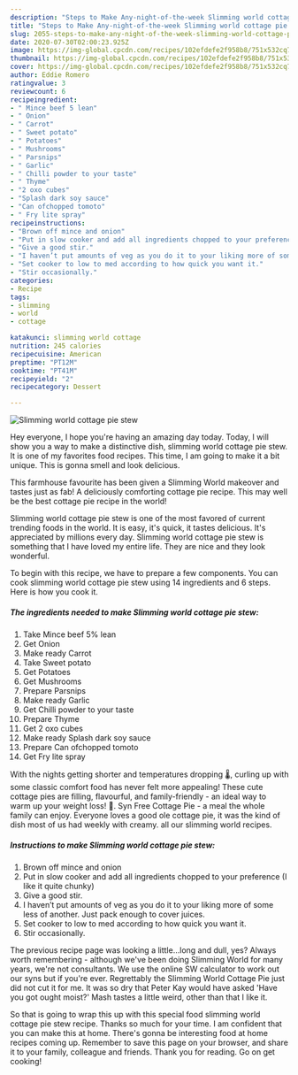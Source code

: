 ```yaml
---
description: "Steps to Make Any-night-of-the-week Slimming world cottage pie stew"
title: "Steps to Make Any-night-of-the-week Slimming world cottage pie stew"
slug: 2055-steps-to-make-any-night-of-the-week-slimming-world-cottage-pie-stew
date: 2020-07-30T02:00:23.925Z
image: https://img-global.cpcdn.com/recipes/102efdefe2f958b8/751x532cq70/slimming-world-cottage-pie-stew-recipe-main-photo.jpg
thumbnail: https://img-global.cpcdn.com/recipes/102efdefe2f958b8/751x532cq70/slimming-world-cottage-pie-stew-recipe-main-photo.jpg
cover: https://img-global.cpcdn.com/recipes/102efdefe2f958b8/751x532cq70/slimming-world-cottage-pie-stew-recipe-main-photo.jpg
author: Eddie Romero
ratingvalue: 3
reviewcount: 6
recipeingredient:
- " Mince beef 5 lean"
- " Onion"
- " Carrot"
- " Sweet potato"
- " Potatoes"
- " Mushrooms"
- " Parsnips"
- " Garlic"
- " Chilli powder to your taste"
- " Thyme"
- "2 oxo cubes"
- "Splash dark soy sauce"
- "Can ofchopped tomoto"
- " Fry lite spray"
recipeinstructions:
- "Brown off mince and onion"
- "Put in slow cooker and add all ingredients chopped to your preference (I like it quite chunky)"
- "Give a good stir."
- "I haven’t put amounts of veg as you do it to your liking more of some less of another. Just pack enough to cover juices."
- "Set cooker to low to med according to how quick you want it."
- "Stir occasionally."
categories:
- Recipe
tags:
- slimming
- world
- cottage

katakunci: slimming world cottage 
nutrition: 245 calories
recipecuisine: American
preptime: "PT12M"
cooktime: "PT41M"
recipeyield: "2"
recipecategory: Dessert

---
```



![Slimming world cottage pie stew](https://img-global.cpcdn.com/recipes/102efdefe2f958b8/751x532cq70/slimming-world-cottage-pie-stew-recipe-main-photo.jpg)

Hey everyone, I hope you're having an amazing day today. Today, I will show you a way to make a distinctive dish, slimming world cottage pie stew. It is one of my favorites food recipes. This time, I am going to make it a bit unique. This is gonna smell and look delicious.

This farmhouse favourite has been given a Slimming World makeover and tastes just as fab! A deliciously comforting cottage pie recipe. This may well be the best cottage pie recipe in the world!

Slimming world cottage pie stew is one of the most favored of current trending foods in the world. It is easy, it's quick, it tastes delicious. It's appreciated by millions every day. Slimming world cottage pie stew is something that I have loved my entire life. They are nice and they look wonderful.


To begin with this recipe, we have to prepare a few components. You can cook slimming world cottage pie stew using 14 ingredients and 6 steps. Here is how you cook it.

<!--inarticleads1-->

##### The ingredients needed to make Slimming world cottage pie stew:

1. Take  Mince beef 5% lean
1. Get  Onion
1. Make ready  Carrot
1. Take  Sweet potato
1. Get  Potatoes
1. Get  Mushrooms
1. Prepare  Parsnips
1. Make ready  Garlic
1. Get  Chilli powder to your taste
1. Prepare  Thyme
1. Get 2 oxo cubes
1. Make ready Splash dark soy sauce
1. Prepare Can ofchopped tomoto
1. Get  Fry lite spray


With the nights getting shorter and temperatures dropping 🌡, curling up with some classic comfort food has never felt more appealing! These cute cottage pies are filling, flavourful, and family-friendly - an ideal way to warm up your weight loss! 🥧. Syn Free Cottage Pie - a meal the whole family can enjoy. Everyone loves a good ole cottage pie, it was the kind of dish most of us had weekly with creamy. all our slimming world recipes. 

<!--inarticleads2-->

##### Instructions to make Slimming world cottage pie stew:

1. Brown off mince and onion
1. Put in slow cooker and add all ingredients chopped to your preference (I like it quite chunky)
1. Give a good stir.
1. I haven’t put amounts of veg as you do it to your liking more of some less of another. Just pack enough to cover juices.
1. Set cooker to low to med according to how quick you want it.
1. Stir occasionally.


The previous recipe page was looking a little…long and dull, yes? Always worth remembering - although we&#39;ve been doing Slimming World for many years, we&#39;re not consultants. We use the online SW calculator to work out our syns but if you&#39;re ever. Regrettably the Slimming World Cottage Pie just did not cut it for me. It was so dry that Peter Kay would have asked &#39;Have you got ought moist?&#39; Mash tastes a little weird, other than that I like it. 

So that is going to wrap this up with this special food slimming world cottage pie stew recipe. Thanks so much for your time. I am confident that you can make this at home. There's gonna be interesting food at home recipes coming up. Remember to save this page on your browser, and share it to your family, colleague and friends. Thank you for reading. Go on get cooking!
